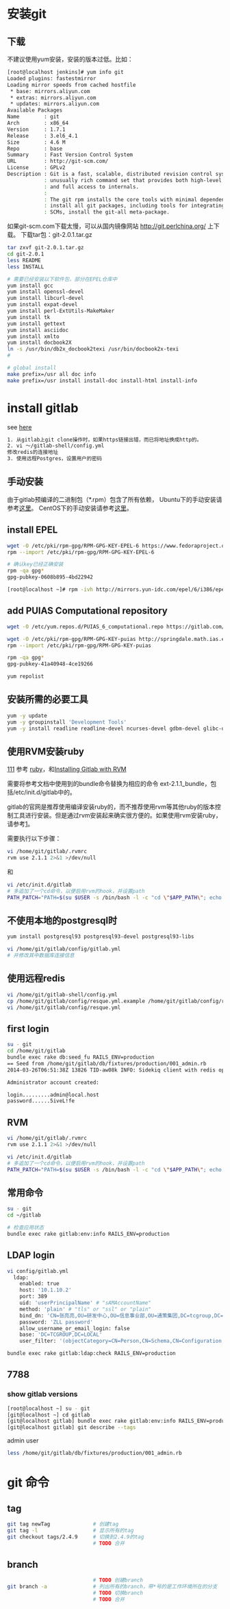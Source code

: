 # 安装git

## 下载
不建议使用yum安装，安装的版本过低。比如：

```sh
[root@localhost jenkins]# yum info git
Loaded plugins: fastestmirror
Loading mirror speeds from cached hostfile
 * base: mirrors.aliyun.com
 * extras: mirrors.aliyun.com
 * updates: mirrors.aliyun.com
Available Packages
Name        : git
Arch        : x86_64
Version     : 1.7.1
Release     : 3.el6_4.1
Size        : 4.6 M
Repo        : base
Summary     : Fast Version Control System
URL         : http://git-scm.com/
License     : GPLv2
Description : Git is a fast, scalable, distributed revision control system with an
            : unusually rich command set that provides both high-level operations
            : and full access to internals.
            : 
            : The git rpm installs the core tools with minimal dependencies.  To
            : install all git packages, including tools for integrating with other
            : SCMs, install the git-all meta-package.

```

如果git-scm.com下载太慢，可以从国内镜像网站 http://git.perlchina.org/ 上下载。
下载tar包：git-2.0.1.tar.gz

```sh
tar zxvf git-2.0.1.tar.gz
cd git-2.0.1
less README
less INSTALL

# 需要已经安装以下软件包，部分在EPEL仓库中
yum install gcc
yum install openssl-devel
yum install libcurl-devel
yum install expat-devel
yum install perl-ExtUtils-MakeMaker
yum install tk
yum install gettext
yum install asciidoc
yum install xmlto
yum install docbook2X
ln -s /usr/bin/db2x_docbook2texi /usr/bin/docbook2x-texi
#

# global install
make prefix=/usr all doc info
make prefix=/usr install install-doc install-html install-info

```


# install gitlab
see [here](https://github.com/gitlabhq/gitlabhq/blob/master/doc/install/installation.md)


```txt
1. 从gitlab上git clone操作时，如果https链接出错，而已将地址换成http的。
2. vi ～/gitlab-shell/config.yml
修改redis的连接地址
3. 使用远程Postgres，设置用户的密码
```


## 手动安装
由于gitlab预编译的二进制包（*.rpm）包含了所有依赖，
Ubuntu下的手动安装请参考[这里](https://gitlab.com/gitlab-org/gitlab-ce/blob/master/doc/install/installation.md)。
CentOS下的手动安装请参考[这里](https://gitlab.com/gitlab-org/gitlab-recipes/tree/master/install/centos)。


## install EPEL

```sh
wget -O /etc/pki/rpm-gpg/RPM-GPG-KEY-EPEL-6 https://www.fedoraproject.org/static/0608B895.txt
rpm --import /etc/pki/rpm-gpg/RPM-GPG-KEY-EPEL-6

# 确认key已经正确安装
rpm -qa gpg*
gpg-pubkey-0608b895-4bd22942

[root@localhost ~]# rpm -ivh http://mirrors.yun-idc.com/epel/6/i386/epel-release-6-8.noarch.rpm 
```
## add PUIAS Computational repository

```sh
wget -O /etc/yum.repos.d/PUIAS_6_computational.repo https://gitlab.com/gitlab-org/gitlab-recipes/raw/master/install/centos/PUIAS_6_computational.repo

wget -O /etc/pki/rpm-gpg/RPM-GPG-KEY-puias http://springdale.math.ias.edu/data/puias/6/x86_64/os/RPM-GPG-KEY-puias
rpm --import /etc/pki/rpm-gpg/RPM-GPG-KEY-puias

rpm -qa gpg*
gpg-pubkey-41a40948-4ce19266
```

```sh
yum repolist
```

## 安装所需的必要工具

```sh
yum -y update
yum -y groupinstall 'Development Tools'
yum -y install readline readline-devel ncurses-devel gdbm-devel glibc-devel tcl-devel openssl-devel curl-devel expat-devel db4-devel byacc sqlite-devel libyaml libyaml-devel libffi libffi-devel libxml2 libxml2-devel libxslt libxslt-devel libicu libicu-devel system-config-firewall-tui redis sudo wget crontabs logwatch logrotate perl-Time-HiRes
``` 

## 使用RVM安装ruby
[111](http://werein.cz/blog/en/posts/gitlab-on-rvm)
参考 [ruby](ruby)，和[Installing Gitlab with RVM](https://github.com/gitlabhq/gitlab-public-wiki/wiki/Installing-Gitlab-with-RVM)

需要将参考文档中使用到的bundle命令替换为相应的命令 ext-2.1.1_bundle，包括/etc/init.d/gitlab中的。

gitlab的官网是推荐使用编译安装ruby的，而不推荐使用rvm等其他ruby的版本控制工具进行安装。但是通过rvm安装起来确实很方便的。如果使用rvm安装ruby，请参考[1](xx)。

需要执行以下步骤：

```sh
vi /home/git/gitlab/.rvmrc
rvm use 2.1.1 2>&1 >/dev/null
```
和

```sh
vi /etc/init.d/gitlab
# 多追加了一个cd命令，以便启用rvm的hook，并设置path
PATH_PATCH="PATH=$(su $USER -s /bin/bash -l -c "cd \"$APP_PATH\"; echo \"\$PATH\"") && export PATH && "
```


## 不使用本地的postgresql时

```sh
yum install postgresql93 postgresql93-devel postgresql93-libs
```

```sh
vi /home/git/gitlab/config/gitlab.yml
# 并修改其中数据库连接信息
```

## 使用远程redis

```sh
vi /home/git/gitlab-shell/config.yml
cp /home/git/gitlab/config/resque.yml.example /home/git/gitlab/config/resque.yml
vi /home/git/gitlab/config/resque.yml
```

## first login
```sh
su - git
cd /home/git/gitlab
bundle exec rake db:seed_fu RAILS_ENV=production
== Seed from /home/git/gitlab/db/fixtures/production/001_admin.rb
2014-03-26T06:51:38Z 13826 TID-aw08k INFO: Sidekiq client with redis options {:url=>"redis://localhost:6379", :namespace=>"resque:gitlab"}

Administrator account created:

login.........admin@local.host
password......5iveL!fe

```

## RVM

```sh
vi /home/git/gitlab/.rvmrc
rvm use 2.1.1 2>&1 >/dev/null

vi /etc/init.d/gitlab
# 多追加了一个cd命令，以便启用rvm的hook，并设置path
PATH_PATCH="PATH=$(su $USER -s /bin/bash -l -c "cd \"$APP_PATH\"; echo \"\$PATH\"") && export PATH && "

```
## 常用命令

```sh
su - git
cd ~/gitlab

# 检查应用状态
bundle exec rake gitlab:env:info RAILS_ENV=production

```

## LDAP login

```sh
vi config/gitlab.yml
  ldap:
    enabled: true
    host: '10.1.10.2'
    port: 389
    uid: 'userPrincipalName' # "sAMAccountName"
    method: 'plain' # "tls" or "ssl" or "plain"
    bind_dn: 'CN=张亮亮,OU=研发中心,OU=信息事业部,OU=通策集团,DC=tcgroup,DC=local'
    password: 'ZLL password'
    allow_username_or_email_login: false
    base: 'DC=TCGROUP,DC=LOCAL'
    user_filter: '(objectCategory=CN=Person,CN=Schema,CN=Configuration,DC=tcgroup,DC=local)'

bundle exec rake gitlab:ldap:check RAILS_ENV=production
```

## 7788
### show gitlab versions

```sh
[root@localhost ~] su - git
[git@localhost ~] cd gitlab
[git@localhost gitlab] bundle exec rake gitlab:env:info RAILS_ENV=production
[git@localhost gitlab] git describe --tags
```

admin user

```sh
less /home/git/gitlab/db/fixtures/production/001_admin.rb

```

# git 命令

## tag

```sh
git tag newTag              # 创建tag
git tag -l                  # 显示所有的tag
git checkout tags/2.4.9     # 切换到2.4.9的tag
                            # TODO 合并
```

## branch


```sh
                            # TODO 创建branch
git branch -a               # 列出所有的branch，带*号的是工作环境所在的分支
                            # TODO 切换branch
                            # TODO 合并
```